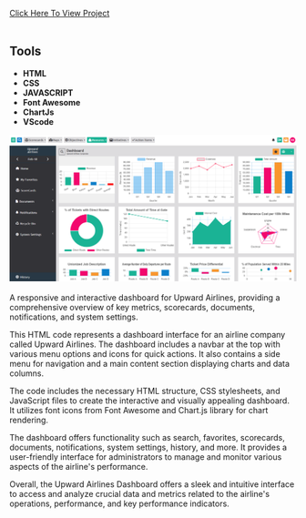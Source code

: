 [Click Here To View Project](https://upward-airlines-corporate-dashboard.netlify.app/)
<br><br>
## Tools
- **HTML**
- **CSS**
- **JAVASCRIPT**
- **Font Awesome**
- **ChartJs**
- **VScode**

![Snapshoot of Upward Airlines Corporate Dashboard](assets/images/upward_coperate_airlines.PNG)
<br><br>
 A responsive and interactive dashboard for Upward Airlines, providing a comprehensive overview of key metrics, scorecards, documents, notifications, and system settings.

This HTML code represents a dashboard interface for an airline company called Upward Airlines. The dashboard includes a navbar at the top with various menu options and icons for quick actions. It also contains a side menu for navigation and a main content section displaying charts and data columns.

The code includes the necessary HTML structure, CSS stylesheets, and JavaScript files to create the interactive and visually appealing dashboard. It utilizes font icons from Font Awesome and Chart.js library for chart rendering.

The dashboard offers functionality such as search, favorites, scorecards, documents, notifications, system settings, history, and more. It provides a user-friendly interface for administrators to manage and monitor various aspects of the airline's performance.

Overall, the Upward Airlines Dashboard offers a sleek and intuitive interface to access and analyze crucial data and metrics related to the airline's operations, performance, and key performance indicators.